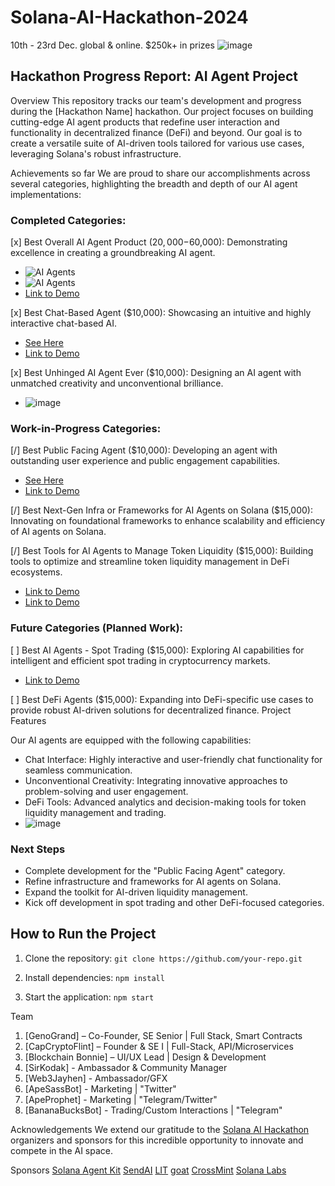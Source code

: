 # Solana-AI-Hackathon-2024
10th - 23rd Dec. global &amp; online. $250k+ in prizes
![image](https://github.com/apeoutmeme/Solana-AI-Hackathon-2024/blob/7c575c348a12740ec8934270bee9d322974de56f/Hackathon-2025-Solana-assets/hackathon.png?raw=true)

## Hackathon Progress Report: AI Agent Project
Overview
This repository tracks our team's development and progress during the [Hackathon Name] hackathon. Our project focuses on building cutting-edge AI agent products that redefine user interaction and functionality in decentralized finance (DeFi) and beyond. Our goal is to create a versatile suite of AI-driven tools tailored for various use cases, leveraging Solana's robust infrastructure.

Achievements so far
We are proud to share our accomplishments across several categories, highlighting the breadth and depth of our AI agent implementations:

### Completed Categories:
[x] Best Overall AI Agent Product ($20,000-$60,000): Demonstrating excellence in creating a groundbreaking AI agent.
- ![AI Agents](https://github.com/apeoutmeme/resources/blob/main/assets/Hackathon-2025-Solana-assets/AIAgents.png?raw=true)
- ![AI Agents](https://github.com/apeoutmeme/resources/blob/main/assets/Hackathon-2025-Solana-assets/auto-tp.png?raw=true)
- [Link to Demo](https://youtu.be/5nlNK3FHvws)

[x] Best Chat-Based Agent ($10,000): Showcasing an intuitive and highly interactive chat-based AI.

- [See Here](https://github.com/apeoutmeme/Solana-AI-Hackathon-2024/blob/main/ApeDefiNavigator.md)
- [Link to Demo](https://youtu.be/5nlNK3FHvws)

[x] Best Unhinged AI Agent Ever ($10,000): Designing an AI agent with unmatched creativity and unconventional brilliance.
- ![image](https://github.com/apeoutmeme/Solana-AI-Hackathon-2024/blob/7c575c348a12740ec8934270bee9d322974de56f/Hackathon-2025-Solana-assets/apeSass.png?raw=true)

### Work-in-Progress Categories:
[/] Best Public Facing Agent ($10,000): Developing an agent with outstanding user experience and public engagement capabilities.

- [See Here](https://github.com/apeoutmeme/Solana-AI-Hackathon-2024/blob/main/ApeDefiNavigator.md)
- [Link to Demo](https://youtube.com/shorts/8P6By6ho9YU?feature=share)

[/] Best Next-Gen Infra or Frameworks for AI Agents on Solana ($15,000): Innovating on foundational frameworks to enhance scalability and efficiency of AI agents on Solana.


[/] Best Tools for AI Agents to Manage Token Liquidity ($15,000): Building tools to optimize and streamline token liquidity management in DeFi ecosystems.
- [Link to Demo](https://youtube.com/shorts/6oPZoRMNzk4?feature=share)
- [Link to Demo](https://youtube.com/shorts/6UoK2ZHq78M?feature=share)

### Future Categories (Planned Work):
[ ] Best AI Agents - Spot Trading ($15,000): Exploring AI capabilities for intelligent and efficient spot trading in cryptocurrency markets.
- [Link to Demo](https://youtube.com/shorts/pLLQ42dHaHs?feature=share)

[ ] Best DeFi Agents ($15,000): Expanding into DeFi-specific use cases to provide robust AI-driven solutions for decentralized finance.
Project Features


Our AI agents are equipped with the following capabilities:

- Chat Interface: Highly interactive and user-friendly chat functionality for seamless communication.
- Unconventional Creativity: Integrating innovative approaches to problem-solving and user engagement.
- DeFi Tools: Advanced analytics and decision-making tools for token liquidity management and trading.
- ![image](https://github.com/apeoutmeme/resources/blob/main/assets/Hackathon-2025-Solana-assets/code-snip.png?raw=true)

### Next Steps
- Complete development for the "Public Facing Agent" category.
- Refine infrastructure and frameworks for AI agents on Solana.
- Expand the toolkit for AI-driven liquidity management.
- Kick off development in spot trading and other DeFi-focused categories.



## How to Run the Project
1. Clone the repository:
`git clone https://github.com/your-repo.git`

2. Install dependencies:
`npm install`

3. Start the application:
`npm start`

Team
1. [GenoGrand] – Co-Founder, SE Senior | Full Stack, Smart Contracts
2. [CapCryptoFlint] – Founder & SE I | Full-Stack, API/Microservices
3. [Blockchain Bonnie] – UI/UX Lead | Design & Development
4. [SirKodak] - Ambassador & Community Manager
5. [Web3Jayhen] - Ambassador/GFX
6. [ApeSassBot] - Marketing | "Twitter"
7. [ApeProphet] - Marketing | "Telegram/Twitter"
8. [BananaBucksBot] - Trading/Custom Interactions | "Telegram"

Acknowledgements
We extend our gratitude to the [Solana AI Hackathon](https://github.com/sendaifun) organizers and sponsors for this incredible opportunity to innovate and compete in the AI space.

Sponsors 
[Solana Agent Kit](https://github.com/sendaifun/solana-agent-kit)
[SendAI](https://github.com/sendaifun)
[LIT](https://github.com/LIT-Protocol)
[goat](https://github.com/goat-sdk)
[CrossMint](https://github.com/Crossmint/crossmint-sdk)
[Solana Labs](https://github.com/solana-labs/solana)

